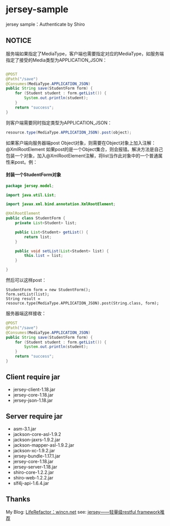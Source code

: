 jersey-sample
=============

jersey sample：Authenticate by Shiro

## NOTICE

服务端如果指定了MediaType，客户端也需要指定对应的MediaType，如服务端指定了接受的Media类型为APPLICATION_JSON：
```java

@POST
@Path("/save")
@Consumes(MediaType.APPLICATION_JSON)
public String save(StudentForm form) {
	for (Student student : form.getList()) {
		System.out.println(student);
	}
	return "success";
}
```
则客户端需要同时指定类型为APPLICATION_JSON：
```java
resource.type(MediaType.APPLICATION_JSON).post(object);
```
如果客户端向服务器端post Object对象，则需要在Object对象上加入注解：@XmlRootElement
如果post的是一个Object集合，则会报错。解决方法是自己包装一个对象，加入@XmlRootElement注解，将list当作此对象中的一个普通属性来post。例：
#### 封装一个StudentForm对象
```java
package jersey.model;

import java.util.List;

import javax.xml.bind.annotation.XmlRootElement;

@XmlRootElement
public class StudentForm {
	private List<Student> list;

	public List<Student> getList() {
		return list;
	}

	public void setList(List<Student> list) {
		this.list = list;
	}

}

```
然后可以这样post：
```
StudentForm form = new StudentForm();
form.setList(list);
String result = resource.type(MediaType.APPLICATION_JSON).post(String.class, form);
```
服务器端这样接收：
```java
@POST
@Path("/save")
@Consumes(MediaType.APPLICATION_JSON)
public String save(StudentForm form) {
	for (Student student : form.getList()) {
		System.out.println(student);
	}
	return "success";
}
```
## Client require jar
- jersey-client-1.18.jar
- jersey-core-1.18.jar
- jersey-json-1.18.jar

## Server require jar
- asm-3.1.jar
- jackson-core-asl-1.9.2
- jackson-jaxrs-1.9.2.jar
- jackson-mapper-asl-1.9.2.jar
- jackson-xc-1.9.2.jar
- jersey-bundle-1.17.1.jar
- jersey-core-1.18.jar
- jersey-server-1.18.jar
- shiro-core-1.2.2.jar
- shiro-web-1.2.2.jar
- slf4j-api-1.6.4.jar

## Thanks
My Blog: [LifeRefactor：wincn.net](http://wincn.net "LifeRefactor")
see: [jersey——轻量级restful framework推荐](http://wincn.net/admin/jersey-%E8%BD%BB%E9%87%8F%E7%BA%A7restful-framework%E6%8E%A8%E8%8D%90-4022)
